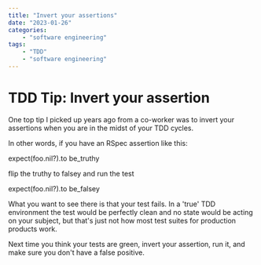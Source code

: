 ```yaml
---
title: "Invert your assertions"
date: "2023-01-26"
categories:
    - "software engineering"
tags:
    - "TDD"
    - "software engineering"
---
```


# TDD Tip: Invert your assertion

One top tip I picked up years ago from a co-worker was to invert your assertions when you are in the midst of your TDD cycles. 

In other words, if you have an RSpec assertion like this:

expect(foo.nil?).to be_truthy

flip the truthy to falsey and run the test

expect(foo.nil?).to be_falsey

What you want to see there is that your test fails. In a 'true' TDD environment the test would be perfectly clean and no state would be acting on your subject, but that's just not how most test suites for production products work. 

Next time you think your tests are green, invert your assertion, run it, and make sure you don't have a false positive.
